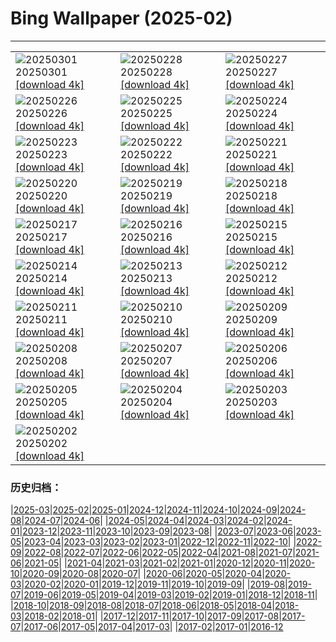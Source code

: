 # Bing Wallpaper (2025-02)
**************

<table><tr><td><img class="wallpaper" src="https://www.bing.com/th?id=OHR.MaligneLakeJasper_ZH-CN2664289451_1920x1080.jpg" alt="20250301"> 20250301 <a href="https://www.bing.com/th?id=OHR.MaligneLakeJasper_ZH-CN2664289451_UHD.jpg">[download 4k]</a></td><td><img class="wallpaper" src="https://www.bing.com/th?id=OHR.BhutanMonastery_ZH-CN2469401011_1920x1080.jpg" alt="20250228"> 20250228 <a href="https://www.bing.com/th?id=OHR.BhutanMonastery_ZH-CN2469401011_UHD.jpg">[download 4k]</a></td><td><img class="wallpaper" src="https://www.bing.com/th?id=OHR.PolarCub_ZH-CN1179361319_1920x1080.jpg" alt="20250227"> 20250227 <a href="https://www.bing.com/th?id=OHR.PolarCub_ZH-CN1179361319_UHD.jpg">[download 4k]</a></td></tr><tr><td><img class="wallpaper" src="https://www.bing.com/th?id=OHR.ArgyllStalker_ZH-CN0970395078_1920x1080.jpg" alt="20250226"> 20250226 <a href="https://www.bing.com/th?id=OHR.ArgyllStalker_ZH-CN0970395078_UHD.jpg">[download 4k]</a></td><td><img class="wallpaper" src="https://www.bing.com/th?id=OHR.BryceHoodoos_ZH-CN0817211446_1920x1080.jpg" alt="20250225"> 20250225 <a href="https://www.bing.com/th?id=OHR.BryceHoodoos_ZH-CN0817211446_UHD.jpg">[download 4k]</a></td><td><img class="wallpaper" src="https://www.bing.com/th?id=OHR.GiantCuttlefish_ZH-CN0670915878_1920x1080.jpg" alt="20250224"> 20250224 <a href="https://www.bing.com/th?id=OHR.GiantCuttlefish_ZH-CN0670915878_UHD.jpg">[download 4k]</a></td></tr><tr><td><img class="wallpaper" src="https://www.bing.com/th?id=OHR.MtFujiSunrise_ZH-CN0567499176_1920x1080.jpg" alt="20250223"> 20250223 <a href="https://www.bing.com/th?id=OHR.MtFujiSunrise_ZH-CN0567499176_UHD.jpg">[download 4k]</a></td><td><img class="wallpaper" src="https://www.bing.com/th?id=OHR.StLouisArch_ZH-CN0442955735_1920x1080.jpg" alt="20250222"> 20250222 <a href="https://www.bing.com/th?id=OHR.StLouisArch_ZH-CN0442955735_UHD.jpg">[download 4k]</a></td><td><img class="wallpaper" src="https://www.bing.com/th?id=OHR.ChampakaSarasi_ZH-CN0254940579_1920x1080.jpg" alt="20250221"> 20250221 <a href="https://www.bing.com/th?id=OHR.ChampakaSarasi_ZH-CN0254940579_UHD.jpg">[download 4k]</a></td></tr><tr><td><img class="wallpaper" src="https://www.bing.com/th?id=OHR.CanadaDeer_ZH-CN0631345798_1920x1080.jpg" alt="20250220"> 20250220 <a href="https://www.bing.com/th?id=OHR.CanadaDeer_ZH-CN0631345798_UHD.jpg">[download 4k]</a></td><td><img class="wallpaper" src="https://www.bing.com/th?id=OHR.IceHoleOtter_ZH-CN0106321041_1920x1080.jpg" alt="20250219"> 20250219 <a href="https://www.bing.com/th?id=OHR.IceHoleOtter_ZH-CN0106321041_UHD.jpg">[download 4k]</a></td><td><img class="wallpaper" src="https://www.bing.com/th?id=OHR.BlueBelize_ZH-CN9875040666_1920x1080.jpg" alt="20250218"> 20250218 <a href="https://www.bing.com/th?id=OHR.BlueBelize_ZH-CN9875040666_UHD.jpg">[download 4k]</a></td></tr><tr><td><img class="wallpaper" src="https://www.bing.com/th?id=OHR.CatalanPyrenees_ZH-CN9699602584_1920x1080.jpg" alt="20250217"> 20250217 <a href="https://www.bing.com/th?id=OHR.CatalanPyrenees_ZH-CN9699602584_UHD.jpg">[download 4k]</a></td><td><img class="wallpaper" src="https://www.bing.com/th?id=OHR.HumpbackMother_ZH-CN9453300759_1920x1080.jpg" alt="20250216"> 20250216 <a href="https://www.bing.com/th?id=OHR.HumpbackMother_ZH-CN9453300759_UHD.jpg">[download 4k]</a></td><td><img class="wallpaper" src="https://www.bing.com/th?id=OHR.Misotsuchi2025_ZH-CN9260395680_1920x1080.jpg" alt="20250215"> 20250215 <a href="https://www.bing.com/th?id=OHR.Misotsuchi2025_ZH-CN9260395680_UHD.jpg">[download 4k]</a></td></tr><tr><td><img class="wallpaper" src="https://www.bing.com/th?id=OHR.PenguinLove_ZH-CN9124008164_1920x1080.jpg" alt="20250214"> 20250214 <a href="https://www.bing.com/th?id=OHR.PenguinLove_ZH-CN9124008164_UHD.jpg">[download 4k]</a></td><td><img class="wallpaper" src="https://www.bing.com/th?id=OHR.LakeTyrrell_ZH-CN8860948292_1920x1080.jpg" alt="20250213"> 20250213 <a href="https://www.bing.com/th?id=OHR.LakeTyrrell_ZH-CN8860948292_UHD.jpg">[download 4k]</a></td><td><img class="wallpaper" src="https://www.bing.com/th?id=OHR.LanterFestival25Y_ZH-CN8547998003_1920x1080.jpg" alt="20250212"> 20250212 <a href="https://www.bing.com/th?id=OHR.LanterFestival25Y_ZH-CN8547998003_UHD.jpg">[download 4k]</a></td></tr><tr><td><img class="wallpaper" src="https://www.bing.com/th?id=OHR.YungangGrottoes_ZH-CN8275054060_1920x1080.jpg" alt="20250211"> 20250211 <a href="https://www.bing.com/th?id=OHR.YungangGrottoes_ZH-CN8275054060_UHD.jpg">[download 4k]</a></td><td><img class="wallpaper" src="https://www.bing.com/th?id=OHR.UmbrellaDay_ZH-CN8024305066_1920x1080.jpg" alt="20250210"> 20250210 <a href="https://www.bing.com/th?id=OHR.UmbrellaDay_ZH-CN8024305066_UHD.jpg">[download 4k]</a></td><td><img class="wallpaper" src="https://www.bing.com/th?id=OHR.AlstromPoint_ZH-CN7844819126_1920x1080.jpg" alt="20250209"> 20250209 <a href="https://www.bing.com/th?id=OHR.AlstromPoint_ZH-CN7844819126_UHD.jpg">[download 4k]</a></td></tr><tr><td><img class="wallpaper" src="https://www.bing.com/th?id=OHR.SnowySvaneti_ZH-CN7626153023_1920x1080.jpg" alt="20250208"> 20250208 <a href="https://www.bing.com/th?id=OHR.SnowySvaneti_ZH-CN7626153023_UHD.jpg">[download 4k]</a></td><td><img class="wallpaper" src="https://www.bing.com/th?id=OHR.BlueNorway_ZH-CN7489077966_1920x1080.jpg" alt="20250207"> 20250207 <a href="https://www.bing.com/th?id=OHR.BlueNorway_ZH-CN7489077966_UHD.jpg">[download 4k]</a></td><td><img class="wallpaper" src="https://www.bing.com/th?id=OHR.WhararikiBeach_ZH-CN7232913389_1920x1080.jpg" alt="20250206"> 20250206 <a href="https://www.bing.com/th?id=OHR.WhararikiBeach_ZH-CN7232913389_UHD.jpg">[download 4k]</a></td></tr><tr><td><img class="wallpaper" src="https://www.bing.com/th?id=OHR.ScottishSheep_ZH-CN3051181797_1920x1080.jpg" alt="20250205"> 20250205 <a href="https://www.bing.com/th?id=OHR.ScottishSheep_ZH-CN3051181797_UHD.jpg">[download 4k]</a></td><td><img class="wallpaper" src="https://www.bing.com/th?id=OHR.GoldenBridge_ZH-CN2910740727_1920x1080.jpg" alt="20250204"> 20250204 <a href="https://www.bing.com/th?id=OHR.GoldenBridge_ZH-CN2910740727_UHD.jpg">[download 4k]</a></td><td><img class="wallpaper" src="https://www.bing.com/th?id=OHR.BeginningofSpring25Y_ZH-CN7356156800_1920x1080.jpg" alt="20250203"> 20250203 <a href="https://www.bing.com/th?id=OHR.BeginningofSpring25Y_ZH-CN7356156800_UHD.jpg">[download 4k]</a></td></tr><tr><td><img class="wallpaper" src="https://www.bing.com/th?id=OHR.AustriaMarmot_ZH-CN2303743586_1920x1080.jpg" alt="20250202"> 20250202 <a href="https://www.bing.com/th?id=OHR.AustriaMarmot_ZH-CN2303743586_UHD.jpg">[download 4k]</a></td><td></td><td></td></tr></table>

### 历史归档：

|[2025-03](/../2025-03/2025-03.md)|[2025-02](/2025-02.md)|[2025-01](/../2025-01/2025-01.md)|[2024-12](/../2024-12/2024-12.md)|[2024-11](/../2024-11/2024-11.md)|[2024-10](/../2024-10/2024-10.md)|[2024-09](/../2024-09/2024-09.md)|[2024-08](/../2024-08/2024-08.md)|[2024-07](/../2024-07/2024-07.md)|[2024-06](/../2024-06/2024-06.md)|
|[2024-05](/../2024-05/2024-05.md)|[2024-04](/../2024-04/2024-04.md)|[2024-03](/../2024-03/2024-03.md)|[2024-02](/../2024-02/2024-02.md)|[2024-01](/../2024-01/2024-01.md)|[2023-12](/../2023-12/2023-12.md)|[2023-11](/../2023-11/2023-11.md)|[2023-10](/../2023-10/2023-10.md)|[2023-09](/../2023-09/2023-09.md)|[2023-08](/../2023-08/2023-08.md)|
|[2023-07](/../2023-07/2023-07.md)|[2023-06](/../2023-06/2023-06.md)|[2023-05](/../2023-05/2023-05.md)|[2023-04](/../2023-04/2023-04.md)|[2023-03](/../2023-03/2023-03.md)|[2023-02](/../2023-02/2023-02.md)|[2023-01](/../2023-01/2023-01.md)|[2022-12](/../2022-12/2022-12.md)|[2022-11](/../2022-11/2022-11.md)|[2022-10](/../2022-10/2022-10.md)|
|[2022-09](/../2022-09/2022-09.md)|[2022-08](/../2022-08/2022-08.md)|[2022-07](/../2022-07/2022-07.md)|[2022-06](/../2022-06/2022-06.md)|[2022-05](/../2022-05/2022-05.md)|[2022-04](/../2022-04/2022-04.md)|[2021-08](/../2021-08/2021-08.md)|[2021-07](/../2021-07/2021-07.md)|[2021-06](/../2021-06/2021-06.md)|[2021-05](/../2021-05/2021-05.md)|
|[2021-04](/../2021-04/2021-04.md)|[2021-03](/../2021-03/2021-03.md)|[2021-02](/../2021-02/2021-02.md)|[2021-01](/../2021-01/2021-01.md)|[2020-12](/../2020-12/2020-12.md)|[2020-11](/../2020-11/2020-11.md)|[2020-10](/../2020-10/2020-10.md)|[2020-09](/../2020-09/2020-09.md)|[2020-08](/../2020-08/2020-08.md)|[2020-07](/../2020-07/2020-07.md)|
|[2020-06](/../2020-06/2020-06.md)|[2020-05](/../2020-05/2020-05.md)|[2020-04](/../2020-04/2020-04.md)|[2020-03](/../2020-03/2020-03.md)|[2020-02](/../2020-02/2020-02.md)|[2020-01](/../2020-01/2020-01.md)|[2019-12](/../2019-12/2019-12.md)|[2019-11](/../2019-11/2019-11.md)|[2019-10](/../2019-10/2019-10.md)|[2019-09](/../2019-09/2019-09.md)|
|[2019-08](/../2019-08/2019-08.md)|[2019-07](/../2019-07/2019-07.md)|[2019-06](/../2019-06/2019-06.md)|[2019-05](/../2019-05/2019-05.md)|[2019-04](/../2019-04/2019-04.md)|[2019-03](/../2019-03/2019-03.md)|[2019-02](/../2019-02/2019-02.md)|[2019-01](/../2019-01/2019-01.md)|[2018-12](/../2018-12/2018-12.md)|[2018-11](/../2018-11/2018-11.md)|
|[2018-10](/../2018-10/2018-10.md)|[2018-09](/../2018-09/2018-09.md)|[2018-08](/../2018-08/2018-08.md)|[2018-07](/../2018-07/2018-07.md)|[2018-06](/../2018-06/2018-06.md)|[2018-05](/../2018-05/2018-05.md)|[2018-04](/../2018-04/2018-04.md)|[2018-03](/../2018-03/2018-03.md)|[2018-02](/../2018-02/2018-02.md)|[2018-01](/../2018-01/2018-01.md)|
|[2017-12](/../2017-12/2017-12.md)|[2017-11](/../2017-11/2017-11.md)|[2017-10](/../2017-10/2017-10.md)|[2017-09](/../2017-09/2017-09.md)|[2017-08](/../2017-08/2017-08.md)|[2017-07](/../2017-07/2017-07.md)|[2017-06](/../2017-06/2017-06.md)|[2017-05](/../2017-05/2017-05.md)|[2017-04](/../2017-04/2017-04.md)|[2017-03](/../2017-03/2017-03.md)|
|[2017-02](/../2017-02/2017-02.md)|[2017-01](/../2017-01/2017-01.md)|[2016-12](/../2016-12/2016-12.md)